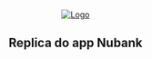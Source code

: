 <!--
*** Obrigado por estar vendo o nosso README. Se você tiver alguma sugestão
*** que possa melhorá-lo ainda mais dê um fork no repositório e crie uma Pull
*** Request ou abra uma Issue com a tag "sugestão".
*** Obrigado novamente! Agora vamos rodar esse projeto incrível :D
-->

<!-- PROJECT LOGO -->
<br />
<p align="center">
  <a href="https://rocketseat.com.br">
    <img src="https://is1-ssl.mzstatic.com/image/thumb/Purple113/v4/50/d3/87/50d38770-f897-86a9-8128-8b9bcdf92a32/AppIcon-0-1x_U007emarketing-0-0-GLES2_U002c0-512MB-sRGB-0-0-0-85-220-0-0-0-6.png/600x600wa.png" alt="Logo">
  </a>

  <h2 align="center">Replica do app Nubank</h2>
</p>
